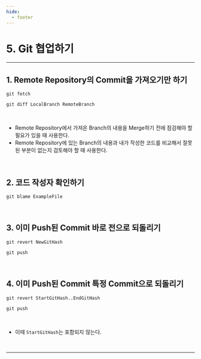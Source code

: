 ```yaml
---
hide:
  - footer
---
```


# 5. Git 협업하기

---

## 1. Remote Repository의 Commit을 가져오기만 하기

```shell
git fetch
```

```shell
git diff LocalBranch RemoteBranch
```

<br/>

- Remote Repository에서 가져온 Branch의 내용을 Merge하기 전에 점검해야 할 필요가 있을 때 사용한다.
- Remote Repository에 있는 Branch의 내용과 내가 작성한 코드를 비교해서 잘못된 부분이 없는지 검토해야 할 때 사용한다.

<br/>

## 2. 코드 작성자 확인하기

```shell
git blame ExampleFile
```

<br/>

## 3. 이미 Push된 Commit 바로 전으로 되돌리기

```shell
git revert NewGitHash
```

```shell
git push
```

<br/>

## 4. 이미 Push된 Commit 특정 Commit으로 되돌리기

```shell
git revert StartGitHash..EndGitHash
```

```shell
git push
```

<br/>

- 이때 `StartGitHash`는 포함되지 않는다.

<br/>

---
